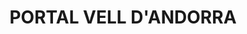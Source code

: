 ---
layout: test
title:  "PORTAL VELL D'ANDORRA"
coordinates:
  - group1:
        - [1.46119198428389, 42.357918178922183]
        - [1.46119077904567, 42.357941632234606]
        - [1.461210269839998, 42.357946900702835]
        - [1.461258629921474, 42.357953495476202]
        - [1.461260779864783, 42.357943197759525]
        - [1.461260943962621, 42.357901893656951]
        - [1.461261618593244, 42.357865603232113]
        - [1.461263956522812, 42.357856246818329]
        - [1.461257848301861, 42.357855851898577]
        - [1.461232698770901, 42.357857704788451]
        - [1.461203323773539, 42.357859813877106]
        - [1.461199758655942, 42.357867589183144]
        - [1.46119292232552, 42.357905674452262]
        - [1.46119198428389, 42.357918178922183]
---